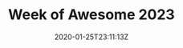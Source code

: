 ---
title: "Week of Awesome 2023"
date: 2020-01-25T23:11:13Z
draft: false
url: "/events/weekofawesome2023"
layout: woa
---